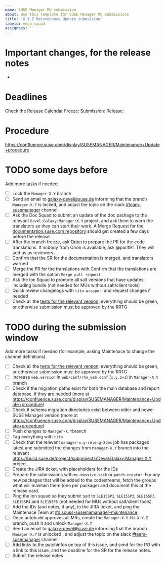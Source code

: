 ```yaml
---
name: SUSE Manager MU submission
about: Use this template for SUSE Manager MU submissions
title: 'X.Y.Z Maintenance Update submission'
labels: vega-squad
assignees: ''
---
```


# Important changes, for the release notes

- 

# Deadlines

Check the [Release Calendar](https://confluence.suse.com/display/SUSEMANAGER/Release+calendar)
Freeze: 
Submission: 
Release: 

# Procedure

https://confluence.suse.com/display/SUSEMANAGER/Maintenance+Update+procedure

# TODO some days before

Add more tasks if needed.

- [ ] Lock the `Manager-X.Y` branch
- [ ] Send an email to galaxy-devel@suse.de informing that the branch `Manager-X.Y` is locked, and adjust the topic on the slack [#team-susemanager](https://app.slack.com/client/T02863RC2AC/C02D78LLS04) channel
- [ ] Ask the Doc Squad to submit an update of the doc package to the relevant `Devel:Galaxy:Manager:X.Y` project, and ask them to warn the translators so they can start their work. A Merge Request for the [documentation.suse.com repository](https://gitlab.suse.de/susedoc/docserv-external-tree-suma) should get created a few days before the release
- [ ] After the branch freeze, ask [Orion](https://suse.slack.com/archives/C02DDMY6R0R) to prepare the PR for the code translations. If nobody from Orion is available, ask @parlt91. They will add us as reviewers.
- [ ] Confirm that the SR for the documentation is merged, and translators warned
- [ ] Merge the PR for the translations with Confirm that the translations are merged with the option `Merge pull request`
- [ ] Ask the Ion Squad to promote all salt versions that have updates, including bundle (not needed for MUs without salt/client tools)
- [ ] Quick review changelogs with `tito-wrapper`, and request changes if needed
- [ ] Check all the [tests for the relevant version](https://ci.suse.de/view/Manager/): everything should be green, or otherwise submission must be approved by the RRTG

# TODO during the submission window

Add more tasks if needed (for example, asking Maintenace to change the channel definitions).

- [ ] Check all the [tests for the relevant version](https://ci.suse.de/view/Manager/): everything should be green, or otherwise submission must be approved by the RRTG
- [ ] Increase `web.version` in `web/conf/rhn_web.conf` (`x.y.z+1`) in `Manager-X.Y` branch
- [ ] Check if the migration paths exist for both the main database and report database, if they are needed (more at https://confluence.suse.com/display/SUSEMANAGER/Maintenance+Update+procedure)
- [ ] Check if schema migration directories exist between older and newer SUSE Manager version (more at https://confluence.suse.com/display/SUSEMANAGER/Maintenance+Update+procedure)
- [ ] Push changes to `Manager-X.Y`branch
- [ ] Tag everything with `tito`
- [ ] Check that the relevant `manager-x.y-releng-2obs` job has packaged latest and submitted the changes from `Manager-X.Y` branch into the relevant https://build.suse.de/project/subprojects/Devel:Galaxy:Manager:X.Y project.
- [ ] Create the JIRA ticket, with placeholders for the IDs
- [ ] Prepare the submissions with `mu-massive-task` or `patch-creator`. For any new packages that will be added to the codestreams, fetch the groups what will maintain them (one per package) and document this at the release card.
- [ ] Ping the Ion squad so they submit salt to `SLE15SP1`, `SLE15SP2`, `SLE15SP3`, `SLE15SP4` and `SLE15SP5` (not needed for MUs without salt/client tools)
- [ ] Add the IDs (and notes, if any), to the JIRA ticket, and ping the Maintenace Team at [#discuss-susemamanager-maintenance](https://app.slack.com/client/T02863RC2AC/C02DEF2U0E5)
- [ ] Once autobuild approves all MRs, create the `Manager-X.Y-MU.X.Y.Z` branch, push it and unlock `Manager-X.Y`
- [ ] Send an email to galaxy-devel@suse.de informing that the branch `Manager-X.Y` is unlocked , and adjust the topic on the slack [#team-susemanager](https://app.slack.com/client/T02863RC2AC/C02D78LLS04) channel
- [ ] Add links to the patchinfos on top of this issue, and send for the PO with a link to this issue, and the deadline for the SR for the release notes.
- [ ] Submit the release notes
